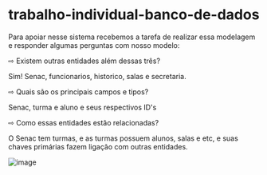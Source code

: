 # trabalho-individual-banco-de-dados

Para apoiar nesse sistema recebemos a tarefa de realizar essa modelagem e responder algumas perguntas com nosso modelo:

⇨ Existem outras entidades além dessas três?

Sim! Senac, funcionarios, historico, salas e secretaria.

⇨ Quais são os principais campos e tipos?

Senac, turma e aluno e seus respectivos ID's

⇨ Como essas entidades estão relacionadas?

O Senac tem turmas, e as turmas possuem alunos, salas e etc, e suas chaves primárias fazem ligação com outras entidades.

![image](https://user-images.githubusercontent.com/114073347/215079860-972b005d-e859-4589-ba17-7e9b9e30ab62.png)
